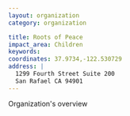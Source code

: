 ```yaml
---
layout: organization
category: organization

title: Roots of Peace
impact_area: Children
keywords: 
coordinates: 37.9734,-122.530729
address: |
  1299 Fourth Street Suite 200
  San Rafael CA 94901
---
```

Organization's overview
